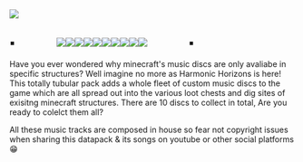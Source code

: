## ![ ](https://cdn.modrinth.com/data/cached_images/47b5836e80908230df4f845febeba3490d79239e_0.webp)
## ▪      ![ ](https://cdn.modrinth.com/data/cached_images/462ccb9d26f72d341fdb03543ca6e6c62ebfcc84_0.webp)![ ](https://cdn.modrinth.com/data/cached_images/fb2dde01d08bc0de923928af74ec354bef99cdb6_0.webp)![ ](https://cdn.modrinth.com/data/cached_images/1a1adff9621f8d562f05aafe4e018f9183960be7_0.webp)![ ](https://cdn.modrinth.com/data/cached_images/321c5d22f7b1a32b19b103f7a5acf31cc62fceca_0.webp)![ ](https://cdn.modrinth.com/data/cached_images/269d19c31740a6722393729769340a01ca4a1d0b_0.webp)![ ](https://cdn.modrinth.com/data/cached_images/bde0ab7fa228c18d8b2885e007164679c8855ea7_0.webp)![ ](https://cdn.modrinth.com/data/cached_images/91fa599055f04408bc334c05e86b18bc66ca73be_0.webp)![ ](https://cdn.modrinth.com/data/cached_images/09120e0d455975ad4ab4da2d9835cdd1b8534986_0.webp)![ ](https://cdn.modrinth.com/data/cached_images/e30da50f62904d9e7968e854f45df56425bc1085_0.webp)![ ](https://cdn.modrinth.com/data/cached_images/3c321d22b1360a3bcbccf25ec8778bb261b9486d_0.webp)      ▪

Have you ever wondered why minecraft's music discs are only avaliabe in specific structures? Well imagine no more as Harmonic Horizons is here! This totally tubular pack adds a whole fleet of custom music discs to the game which are all spread out into the various loot chests and dig sites of exisitng minecraft structures. There are 10 discs to collect in total, Are you ready to colelct them all?

All these music tracks are composed in house so fear not copyright issues when sharing this datapack & its songs on youtube or other social platforms 😁
